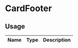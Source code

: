 <!-- 
This is an auto-generated markdown. 
You can change it in "src/molecules/Card/CardFooter.tsx" and run build:docs to update this file.
-->
# CardFooter

## Usage
| Name        | Type           | Description  |
| ----------- |:--------------:| ------------:|

